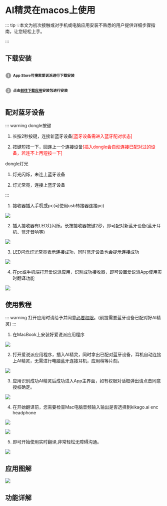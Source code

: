 # AI精灵在macos上使用

::: tip 💡本文为初次接触或对手机或电脑应用安装不熟悉的用户提供详细步骤指南，让您轻松上手。

<!-- ❗️<font style="color: red">存在部分手机芯片或系统不支持，请联系客服咨询后进行购置</font> -->

:::

## 下载安装

<!-- <CustomUI type="button" url="/guide/install">点击前往下载</CustomUI> -->
<p style="display: inline-block; vertical-align: middle; margin-right: 5px;">
  <svg t="1731483445691" class="icon" viewBox="0 0 1024 1024" version="1.1" xmlns="http://www.w3.org/2000/svg" p-id="22931" width="20" height="20">
    <path d="M512.045025 962.874851c-248.349251 0-449.65507-201.846124-449.65507-450.919876 0-248.984724 201.305819-450.830849 449.65507-450.830849 248.261247 0 449.565019 201.846124 449.565019 450.830849C961.610044 761.028727 760.306272 962.874851 512.045025 962.874851L512.045025 962.874851zM572.751642 289.933345l-69.211315 0c-9.766434 27.322275-27.685549 51.116191-53.835116 71.65497-26.054399 20.446681-50.302663 34.288944-72.557526 41.61684l0 77.535911c42.346457-14.023388 79.07701-35.555797 110.197798-64.778352l0 322.720076 85.406159 0L572.751642 289.933345 572.751642 289.933345z" fill="#999999" p-id="22932"></path>
  </svg>
</p><strong><small>App Store可搜索爱说派进行下载安装</small></strong><br>
<p style="display: inline-block; vertical-align: middle; margin-right: 5px;">
  <svg t="1731484117001" class="icon" viewBox="0 0 1024 1024" version="1.1" xmlns="http://www.w3.org/2000/svg" p-id="24111" width="20" height="20">
    <path d="M511.950881 962.833919c-248.254084 0-449.561949-201.849194-449.561949-450.833919S263.696798 61.166081 511.950881 61.166081c248.353344 0 449.659163 201.848171 449.659163 450.832895S760.305249 962.833919 511.950881 962.833919L511.950881 962.833919zM662.141532 665.532769 492.320798 665.532769c4.433986-7.780197 10.224876-15.652492 17.46579-23.793916 7.143701-8.142447 24.246217-24.608467 51.2922-49.399083 27.053146-24.789593 45.695738-43.788296 56.095599-56.997132 15.566534-19.905352 26.962072-38.904055 34.202986-57.08923 7.147794-18.186198 10.765181-37.366026 10.765181-57.45148 0-35.374672-12.573363-64.87045-37.636179-88.665389-25.15389-23.793916-59.715033-35.646871-103.595426-35.646871-40.077787 0-73.464175 10.222829-100.246145 30.761608-26.689872 20.537755-42.61047 54.374398-47.676859 101.602026l85.408205 8.504698c1.629103-25.060769 7.688099-42.974767 18.0941-53.740972 10.492982-10.766205 24.608467-16.194844 42.340317-16.194844 17.915022 0 31.940456 5.15644 42.070164 15.380292 10.226922 10.313903 15.293311 24.970718 15.293311 44.061518 0 17.281595-5.884011 34.742269-17.640776 52.475142-8.69094 12.846586-32.212656 37.184901-70.665433 73.194022-47.772027 44.512796-79.794347 80.250742-95.994308 107.120716-16.192797 26.962072-25.877367 55.461149-29.127388 85.498256l299.375391 0L662.141532 665.532769 662.141532 665.532769z" fill="#999999" p-id="24112"></path>
  </svg>
</p><strong><small>点击<a href="https://kikago.tech/bridge/download">前往下载应用</a>安装包进行安装</small></strong>

## 配对蓝牙设备

::: warning dongle按键

1. 长按2秒按键，连接新蓝牙设备<font style="color: red">[蓝牙设备需进入蓝牙配对状态]</font>

2. 按键短按一下，回连上一个连接设备<font style="color: red">[插入dongle会自动连接已配对过的设备，若连不上再短按一下]</font>

dongle灯光

1. 灯光闪烁，未连上蓝牙设备

2. 灯光常亮，连接上蓝牙设备

:::

1. 接收器插入<big><code>手机或pc</code></big>(可使用usb转接器连接pc)

![](https://bu.dusays.com/2024/11/18/673b06df9370b.png)

2. 插入接收器有LED灯闪烁。长按接收器按键2秒，即可配对新蓝牙设备(蓝牙耳机、蓝牙音响等)

![](https://bu.dusays.com/2024/11/18/673b06dfa8d35.png)

3. LED闪烁灯光常亮表示连接成功，同时蓝牙设备也会提示连接成功

![](https://bu.dusays.com/2024/11/18/673b075392eb6.png)

4. 在pc或手机端打开爱说派应用，识别成功接收器，即可设置爱说派App使用实时翻译功能

![](https://bu.dusays.com/2024/11/18/673b06de69a63.png)

## 使用教程

::: warning 打开应用时请给予并同意<a href="/help/competence">必要权限</a>。(前提需要蓝牙设备已配对好AI精灵)
:::

1. 在MacBook上安装好爱说派应用程序

![](https://bu.dusays.com/2024/11/14/6735d13ddf7fe.png)

2. 打开爱说派应用程序，插入AI精灵，同时拿出已配对蓝牙设备，耳机自动连接上AI精灵，无需进行电脑蓝牙连接耳机，应用稍等片刻。

![](https://bu.dusays.com/2024/11/14/6735d13dd0f76.png)

3. 应用识别成功AI精灵后成功进入App主界面，如有权限对话框弹出请点击同意授权确定。

![](https://bu.dusays.com/2024/11/14/6735d13dcd997.png)

4. 在开始翻译前，您需要检查Mac电脑音频输入输出是否选择到kikago.ai enc headphone

![](https://bu.dusays.com/2024/11/14/6735d13dc9d03.png)

![](https://bu.dusays.com/2024/11/14/6735d13dc9d08.png)

5. 即可开始使用实时翻译,非常轻松无障碍沟通。

![](https://bu.dusays.com/2024/11/14/6735d6d9ae781.png)

## 应用图解

![](https://bu.dusays.com/2024/11/14/6735d13decbdc.png)

## 功能详解

<DocCard :cards="[
  // {
  //   title: '翻译模式',
  //   description: '',
  //   avatar: '/img/情景模式.png',
  //   path: '/guide/modes'
  // },
  {
    title: '翻译设置',
    description: '',
    avatar: '/img/设置.png',
    path: '/guide/settings'
  },
  {
    title: '语种选择',
    description: '',
    avatar: '/img/语种切换.png',
    path: '/guide/language'
  },
    {
    title: '其它功能',
    description: '',
    avatar: '/img/其它.png',
    path: '/guide/other'
  },
  {
    title: '常见问题',
    description: '',
    avatar: '/img/问题答疑.png',
    path: '/help/preface'
  }
]" />
